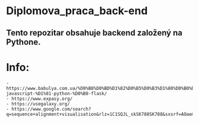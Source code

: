 # Diplomova_praca_back-end

## Tento repozitar obsahuje backend založený na Pythone.



# Info:
    - https://www.babulya.com.ua/%D0%B8%D0%BD%D1%82%D0%B5%D0%B3%D1%80%D0%B0%D1%86%D0%B8%D1%8F-javascript-%D1%81-python-%D0%B8-flask/
    - https://www.expasy.org/
    - https://usegalaxy.org/
    - https://www.google.com/search?q=sequence+alignment+visualisation&rlz=1C1SQJL_skSK788SK788&sxsrf=AOaemvKluHzVWTIPfOTBkVR27QJ3ec6SQA:1634890720698&source=lnms&tbm=isch&sa=X&ved=2ahUKEwjN2pzFyt3zAhUFzqQKHZLTApkQ_AUoAXoECAEQAw&biw=1707&bih=817&dpr=2.25#imgrc=P0cBu01yxaq3JM
